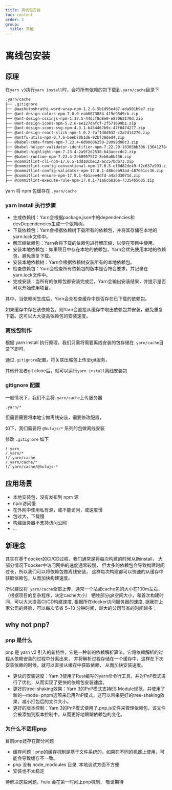 ```yaml
---
title: 离线包安装
toc: content
order: 2
group:
  title: 其他
---
```


# 离线包安装

## 原理

在`yarn v3`执行`yarn install`时，会将所有依赖的包下载到`.yarn/cache`目录下

```bash
.yarn/cache
├── .gitignore
├── @aashutoshrathi-word-wrap-npm-1.2.6-5b1d95e487-ada901b9e7.zip
├── @ant-design-colors-npm-7.0.0-eab6673884-419e98d9cb.zip
├── @ant-design-cssinjs-npm-1.17.5-44dcf8d8e0-e87063170d.zip
├── @ant-design-icons-npm-5.2.6-ee127dafcf-2f571699b1.zip
├── @ant-design-icons-svg-npm-4.3.1-b454467b9c-47f0474277.zip
├── @ant-design-react-slick-npm-1.0.2-7af1d8d832-c2a2d14270.zip
├── @antfu-utils-npm-0.7.6-beeb78b1d6-92bf38ded4.zip
├── @babel-code-frame-npm-7.23.4-6d00006250-29999d08c3.zip
├── @babel-helper-validator-identifier-npm-7.22.20-18305bb306-136412784d.zip
├── @babel-highlight-npm-7.23.4-2a9f2d2538-643acecdc2.zip
├── @babel-runtime-npm-7.23.4-2e68957572-8eb6a6b236.zip
├── @commitlint-cli-npm-17.6.5-1dd10cbe12-acc57bdb73.zip
├── @commitlint-config-conventional-npm-17.6.5-ef8d82de49-f2c637a993.zip
├── @commitlint-config-validator-npm-17.8.1-486ceb93a4-487051cc36.zip
├── @commitlint-ensure-npm-17.8.1-4b1aee4dfd-a4a5d3071d.zip
├── @commitlint-execute-rule-npm-17.8.1-71a6c6816e-73354b5605.zip
```

yarn 将 npm 包缓存在 `.yarn/cache`

### yarn install 执行步骤

- 生成依赖树：Yarn会根据package.json中的dependencies和devDependencies生成一个依赖树。
- 下载依赖包：Yarn会根据依赖树下载所有的依赖包，并将其存储在本地的yarn.lock文件中。
- 解压缩依赖包：Yarn会将下载的依赖包进行解压缩，以便在项目中使用。
- 安装本地依赖包：如果项目中存在本地的依赖包，Yarn会优先使用本地的依赖包，避免重复下载。
- 安装本地依赖树：Yarn会根据依赖树安装所有的本地依赖包。
- 检查依赖包：Yarn会检查所有依赖包的版本是否符合要求，并记录在yarn.lock文件中。
- 完成安装：当所有的依赖包都安装完成后，Yarn会输出安装结果，并提示是否可以开始使用项目。

其中，当依赖树生成后，Yarn会先检查缓存中是否存在已下载的依赖包。

如果缓存中存在该依赖包，则Yarn会直接从缓存中取出依赖包并安装，避免重复下载。这可以大大提高依赖包的安装速度。

### 离线包制作

根据 yarn install 执行原理，我们只需将需要离线安装的包存储在`.yarn/cache`目录下即可。

通过`.gitignore`配置，将关联压缩包上传至git服务，

其他开发者git clone后，就可以运行`yarn install`离线安装包

### gitignore 配置

一般情况下，我们不会将`.yarn/cache`上传服务器

```text
.yarn/*
```

但需要需要将本地宝做离线安装，需要修改配置，

如下，我们需要将 `@hulujs/*` 系列的包做离线安装 

修改 `.gitignore` 如下

```text
!.yarn
/.yarn/*
!/.yarn/cache
/.yarn/cache/*
!/.yarn/cache/@hulujs-*
```

## 应用场景

- 本地安装包，没有发布到 npm 源
- npm访问慢
- 在外网中使用私有源，或不能访问，或速度慢
- 包过大，下载慢
- 构建服务器不支持访问公网
- ...

## 新理念

其实在基于docker的CI/CD过程，我们通常是将每次构建的时候从新install，
大部分情况下docker中访问网络的速度通常较慢，
但太多的依赖包会导致构建时间过长，所以我们可以将依赖包做离线安装，
这样每次构建都可以快速的从缓存中获取依赖包，从而加快构建速度。

所以建议将`.yarn/cache`全部上传，通常一个站点cache包的大小在100m左右，（根据项目的复杂程序，决定cache大小）
牺牲部分git空间大小，和首次构建时间，可以大大提高CI/CD构建速度, 根据所在docker访问服务器的速度, 
据我在上家公司的经验，可以每次节省 5~10 分钟时间，越大的公司节省的时间越多；

## why not pnp?

### pnp 是什么

pnp 是 yarn v2 引入的新特性，它是一种新的依赖解析算法，它将依赖解析的过程从依赖安装的过程中分离出来，
并将解析过程存储在一个缓存中，这样在下次安装依赖的时候，就可以直接从缓存中获取依赖，
从而加快安装速度。

- 更快的安装速度：Yarn 3使用了Rust编写的yarn命令行工具，并对PnP模式进行了优化，从而实现了更快的依赖包安装速度。
- 更好的tree-shaking效果：Yarn 3的PnP模式支持ES Module规范，并使用了新的--mode=pnpm选项来启用PnP模式。这可以带来更好的tree-shaking效果，减小打包后的文件大小。
- 更好的版本控制：Yarn 3的PnP模式使用了.pnp.js文件来管理依赖包，该文件会被添加到版本控制中，从而更好地跟踪依赖包的变化。

### 为什么不适用pnp

目前pnp还存在部分问题

- 缓存问题：pnp的缓存机制是基于文件系统的，如果在不同的机器上使用，可能会导致缓存不一致。
- pnp 没有 node_modoules 目录, 本地调试方面不方便
- 安装也不太稳定

待解决这些问题，hulu 会在第一时间上pnp机制， 敬请期待